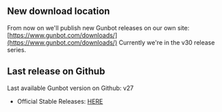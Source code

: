 ## New download location

From now on we'll publish new Gunbot releases on our own site: [https://www.gunbot.com/downloads/](https://www.gunbot.com/downloads/)
Currently we're in the v30 release series.

## Last release on Github
Last available Gunbot version on Github: v27

- Official Stable Releases: [HERE](https://github.com/GuntharDeNiro/BTCT/releases/tag/v27)


